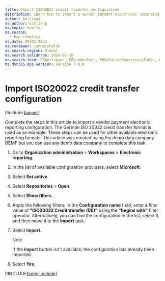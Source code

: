 ```yaml
--- 
title: Import ISO20022 credit transfer configuration
description: Learn how to import a vendor payment electronic reporting configuration, including a step-by-step process using the DEMF demo data company. 
author: kailiang
ms.author: kailiang
ms.topic: how-to
ms.custom: 
  - bap-template
ms.date: 08/01/2023
ms.reviewer: johnmichalak   
ms.search.region: Global
ms.search.validFrom: 2016-06-30
ms.search.form: ERWorkspace, ERVendorPart, ERSolutionRepositoryTable, ERSolutionImport 
ms.dyn365.ops.version: Version 7.0.0 
---
```


# Import ISO20022 credit transfer configuration

[!include [banner](../../includes/banner.md)]

Complete the steps in this article to import a vendor payment electronic reporting configuration. The German ISO 20022 credit transfer format is used as an example. These steps can be used for other available electronic reporting formats. This article was created using the demo data company DEMF but you can use any demo data company to complete this task.

1. Go to **Organization administration** > **Workspaces** > **Electronic reporting**.
2. In the list of available configuration providers, select **Microsoft**.
3. Select **Set active**.
4. Select **Repositories** > **Open**.
5. Select **Show filters**.
6. Apply the following filters: In the **Configuration name** field, enter a filter value of **"ISO20022 Credit transfer (DE)"** using the **"begins with"** filter operator. Alternatively, you can find the configuration in the list, select it, and then move it to the **Import** task.  
7. Select **Import**.

   > [!NOTE]
   > If the **Import** button isn't available, the configuration has already been imported.
   
8. Select **Yes**.



[!INCLUDE[footer-include](../../../includes/footer-banner.md)]
